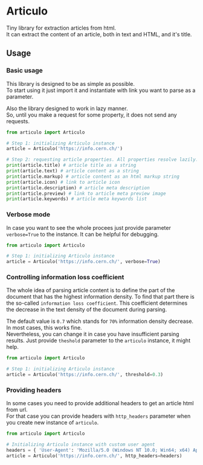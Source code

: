 # Articulo
Tiny library for extraction articles from html.  
It can extract the content of an article, both in text and HTML, and it's title.

## Usage
### Basic usage
This library is designed to be as simple as possible.  
To start using it just import it and instantiate with link you want to parse as a parameter.  

Also the library designed to work in lazy manner.  
So, until you make a request for some property, it does not send any requests.  

```python
from articulo import Articulo

# Step 1: initializing Articulo instance
article = Articulo('https://info.cern.ch/')

# Step 2: requesting article properties. All properties resolve lazily.
print(article.title) # article title as a string
print(article.text) # article content as a string
print(article.markup) # article content as an html markup string
print(article.icon) # link to article icon
print(article.description) # article meta description
print(article.preview) # link to article meta preview image
print(article.keywords) # article meta keywords list
```

### Verbose mode
In case you want to see the whole procees just provide parameter `verbose=True` to the instance. It can be helpful for debugging.


```python
from articulo import Articulo

# Step 1: initializing Articulo instance
article = Articulo('https://info.cern.ch/', verbose=True)
```

### Controlling information loss coefficient
The whole idea of parsing article content is to define the part of the document that has the highest information density. To find that part there is the so-called `information loss coefficient`. This coefficient determines the decrease in the text density of the document during parsing.  

The default value is `0.7` which stands for `70%` information density decrease. In most cases, this works fine.  
Nevertheless, you can change it in case you have insufficient parsing results. Just provide `theshold` parameter to the `articulo` instance, it might help.

```python
from articulo import Articulo

# Step 1: initializing Articulo instance
article = Articulo('https://info.cern.ch/', threshold=0.3)
```

### Providing headers
In some cases  you need to provide additional headers to get an article html from url.  
For that case you can provide headers with `http_headers` parameter when 
you create new instance of `articulo`.

```python
from articulo import Articulo

# Initializing Articulo instance with custom user agent
headers = { 'User-Agent': 'Mozilla/5.0 (Windows NT 10.0; Win64; x64) AppleWebKit/537.36 (KHTML, like Gecko) Chrome/111.0.0.0 Safari/537.36' }
article = Articulo('https://info.cern.ch/', http_headers=headers)
```